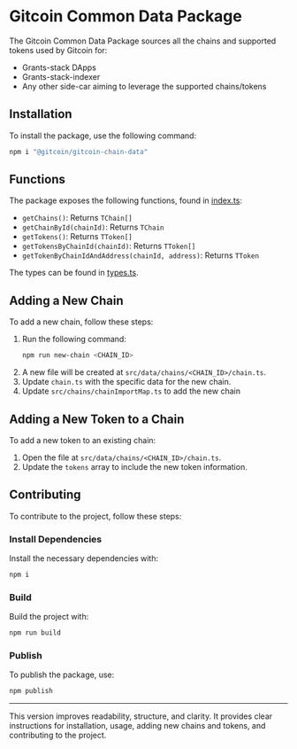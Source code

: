 # Gitcoin Common Data Package

The Gitcoin Common Data Package sources all the chains and supported tokens used by Gitcoin for:
- Grants-stack DApps
- Grants-stack-indexer
- Any other side-car aiming to leverage the supported chains/tokens

## Installation

To install the package, use the following command:

```bash
npm i "@gitcoin/gitcoin-chain-data"
```

## Functions

The package exposes the following functions, found in [index.ts](./src/index.ts):

- `getChains()`: Returns `TChain[]`
- `getChainById(chainId)`: Returns `TChain`
- `getTokens()`: Returns `TToken[]`
- `getTokensByChainId(chainId)`: Returns `TToken[]`
- `getTokenByChainIdAndAddress(chainId, address)`: Returns `TToken`

The types can be found in [types.ts](./src/types.ts).

## Adding a New Chain

To add a new chain, follow these steps:

1. Run the following command:
   ```bash
   npm run new-chain <CHAIN_ID>
   ```
2. A new file will be created at `src/data/chains/<CHAIN_ID>/chain.ts`.
3. Update `chain.ts` with the specific data for the new chain.
4. Update `src/chains/chainImportMap.ts` to add the new chain

## Adding a New Token to a Chain

To add a new token to an existing chain:

1. Open the file at `src/data/chains/<CHAIN_ID>/chain.ts`.
2. Update the `tokens` array to include the new token information.

## Contributing

To contribute to the project, follow these steps:

### Install Dependencies

Install the necessary dependencies with:

```bash
npm i
```

### Build

Build the project with:

```bash
npm run build
```

### Publish

To publish the package, use:

```bash
npm publish
```

---

This version improves readability, structure, and clarity. It provides clear instructions for installation, usage, adding new chains and tokens, and contributing to the project.
